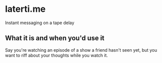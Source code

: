 # laterti.me

Instant messaging on a tape delay

## What it is and when you'd use it

Say you're watching an episode of a show a friend hasn't seen yet, but you want to riff about your thoughts while you watch it.
